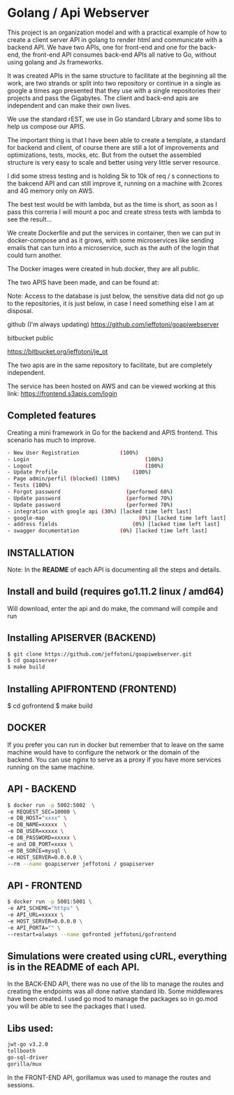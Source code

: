 # Golang / Api Webserver

This project is an organization model and with a practical example of how to create a client server API in golang to render html and communicate with a backend API.
We have two APIs, one for front-end and one for the back-end, the front-end API consumes back-end APIs all native to Go, without using golang and Js frameworks.

It was created APIs in the same structure to facilitate at the beginning all the work, are two strands or split into two repository or continue in a single as google a times ago presented that they use with a single repositories their projects and pass the Gigabytes. The client and back-end apis are independent and can make their own lives. 

We use the standard rEST, we use in Go standard Library and some libs to help us compose our APIS. 

The important thing is that I have been able to create a template, a standard for backend and client, of course there are still a lot of improvements and optimizations, tests, mocks, etc. But from the outset the assembled structure is very easy to scale and better using very little server resource. 

I did some stress testing and is holding 5k to 10k of req / s connections to the bakcend API and can still improve it, running on a machine with 2cores and 4G memory only on AWS. 

The best test would be with lambda, but as the time is short, as soon as I pass this correria I will mount a poc and create stress tests with lambda to see the result...

We create Dockerfile and put the services in container, then we can put in docker-compose and as it grows, with some microservices like sending emails that can turn into a microservice, such as the auth of the login that could turn another.

The Docker images were created in hub.docker, they are all public.

The two APIS have been made, and can be found at:

Note: Access to the database is just below, the sensitive data did not go up to
the repositories, it is just below, in case I need something else I am at disposal.

github (I'm always updating)
https://github.com/jeffotoni/goapiwebserver

bitbucket public

https://bitbucket.org/jeffotoni/je_ot

The two apis are in the same repository to facilitate, but are completely independent.

The service has been hosted on AWS and can be viewed working at this link: https://frontend.s3apis.com/login

## Completed features

Creating a mini framework in Go for the backend and APIS frontend.
This scenario has much to improve.
```bash
- New User Registration 			(100%)
- Login 							        (100%)
- Logout 							        (100%)
- Update Profile 					    (100%)
- Page admin/perfil (blocked) (100%)
- Tests (100%)
- Forgot password 					  (performed 60%)
- Update password 					  (performed 70%)
- Update password 					  (performed 70%)
- integration with google api (30%) [lacked time left last]
- google-map 						      (0%) [lacked time left last]
- address fields 					    (0%) [lacked time left last]
- swagger documentation 			(0%) [lacked time left last]
```

## INSTALLATION
Note: In the **README** of each API is documenting all the steps and details.

## Install and build (requires go1.11.2 linux / amd64)
Will download, enter the api and do make, the command will compile and run

## Installing APISERVER (BACKEND)

```bash
$ git clone https://github.com/jeffotoni/goapiwebserver.git
$ cd goapiserver
$ make build
```
## Installing APIFRONTEND (FRONTEND)
$ cd gofrontend
$ make build

## DOCKER
If you prefer you can run in docker but remember that to leave on the same machine would 
have to configure the network or the domain of the backend.
You can use nginx to serve as a proxy if you have more services running on the same machine.

## API - BACKEND

```bash
$ docker run -p 5002:5002  \
-e REQUEST_SEC=10000 \
-e DB_HOST="xxxx" \
-e DB_NAME=xxxxx  \
-e DB_USER=xxxxx \
-e DB_PASSWORD=xxxxx \
-e and DB_PORT=xxxx \
-e DB_SORCE=mysql \
-e HOST_SERVER=0.0.0.0 \
--rm --name goapiserver jeffotoni / goapiserver
```

## API - FRONTEND

```bash
$ docker run -p 5001:5001 \
-e API_SCHEME="https" \
-e API_URL=xxxxx \
-e HOST_SERVER=0.0.0.0 \
-e API_PORTA="" \
--restart=always --name gofronted jeffotoni/gofrontend
```

## Simulations were created using cURL, everything is in the README of each API.

In the BACK-END API, there was no use of the lib to manage
the routes and creating the endpoints was all done native standard lib.
Some middlewares have been created.
I used go mod to manage the packages so in go.mod you will be able to see
the packages that I used.

## Libs used:

```bash
jwt-go v3.2.0
tollbooth
go-sql-driver
gorilla/mux
```

In the FRONT-END API, gorillamux was used to manage the routes and sessions.
